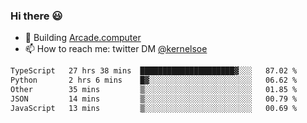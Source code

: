 ### Hi there 😃

- 🔨 Building [Arcade.computer](https://arcade.computer)
- 📫 How to reach me: twitter DM [@kernelsoe](https://twitter.com/kernelsoe)

<!--START_SECTION:waka-->

```txt
TypeScript   27 hrs 38 mins  █████████████████████▓░░░   87.02 %
Python       2 hrs 6 mins    █▓░░░░░░░░░░░░░░░░░░░░░░░   06.62 %
Other        35 mins         ▒░░░░░░░░░░░░░░░░░░░░░░░░   01.85 %
JSON         14 mins         ▒░░░░░░░░░░░░░░░░░░░░░░░░   00.79 %
JavaScript   13 mins         ▒░░░░░░░░░░░░░░░░░░░░░░░░   00.69 %
```

<!--END_SECTION:waka-->
